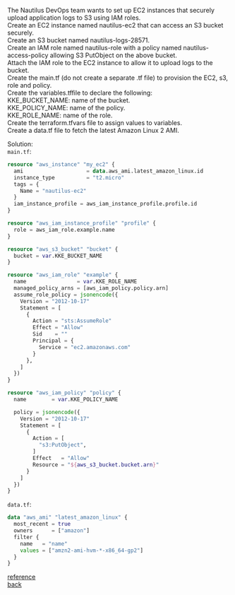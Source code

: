 The Nautilus DevOps team wants to set up EC2 instances that securely upload application logs to S3 using IAM roles.  
    Create an EC2 instance named nautilus-ec2 that can access an S3 bucket securely.  
    Create an S3 bucket named nautilus-logs-28571.  
    Create an IAM role named nautilus-role with a policy named nautilus-access-policy allowing S3 PutObject on the above bucket.  
    Attach the IAM role to the EC2 instance to allow it to upload logs to the bucket.  
    Create the main.tf (do not create a separate .tf file) to provision the EC2, s3, role and policy.  
    Create the variables.tffile to declare the following:  
        KKE_BUCKET_NAME: name of the bucket.  
        KKE_POLICY_NAME: name of the policy.  
        KKE_ROLE_NAME: name of the role.  
    Create the terraform.tfvars file to assign values to variables.  
    Create a data.tf file to fetch the latest Amazon Linux 2 AMI.  

Solution:  
`main.tf`:  
```terraform
resource "aws_instance" "my_ec2" {
  ami                    = data.aws_ami.latest_amazon_linux.id
  instance_type          = "t2.micro"
  tags = {
    Name = "nautilus-ec2"
  }
  iam_instance_profile = aws_iam_instance_profile.profile.id
}

resource "aws_iam_instance_profile" "profile" {
  role = aws_iam_role.example.name
}

resource "aws_s3_bucket" "bucket" {
  bucket = var.KKE_BUCKET_NAME
}

resource "aws_iam_role" "example" {
  name                = var.KKE_ROLE_NAME
  managed_policy_arns = [aws_iam_policy.policy.arn]
  assume_role_policy = jsonencode({
    Version = "2012-10-17"
    Statement = [
      {
        Action = "sts:AssumeRole"
        Effect = "Allow"
        Sid    = ""
        Principal = {
          Service = "ec2.amazonaws.com"
        }
      },
    ]
  })
}

resource "aws_iam_policy" "policy" {
  name        = var.KKE_POLICY_NAME

  policy = jsonencode({
    Version = "2012-10-17"
    Statement = [
      {
        Action = [
          "s3:PutObject",
        ]
        Effect   = "Allow"
        Resource = "${aws_s3_bucket.bucket.arn}"
      }
    ]
  })
}
```
`data.tf`:   
```terraform
data "aws_ami" "latest_amazon_linux" {
  most_recent = true
  owners      = ["amazon"]
  filter {
    name   = "name"
    values = ["amzn2-ami-hvm-*-x86_64-gp2"]
  }
}
```
[reference](https://registry.terraform.io/providers/hashicorp/aws/latest/docs/resources/iam_instance_profile#attribute-reference)   
[back](https://github.com/MederD/Kodekloud-Engineer-Tasks/tree/main)  
